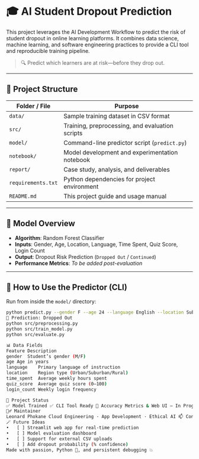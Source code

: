 # 🎓 AI Student Dropout Prediction

This project leverages the AI Development Workflow to predict the risk of student dropout in online learning platforms. It combines data science, machine learning, and software engineering practices to provide a CLI tool and reproducible training pipeline.

> 🔍 Predict which learners are at risk—before they drop out.

---

## 📁 Project Structure

| Folder / File        | Purpose |
|----------------------|---------|
| `data/`              | Sample training dataset in CSV format |
| `src/`               | Training, preprocessing, and evaluation scripts |
| `model/`             | Command-line predictor script (`predict.py`) |
| `notebook/`          | Model development and experimentation notebook |
| `report/`            | Case study, analysis, and deliverables |
| `requirements.txt`   | Python dependencies for project environment |
| `README.md`          | This project guide and usage manual |

---

## 🧠 Model Overview

- **Algorithm**: Random Forest Classifier  
- **Inputs**: Gender, Age, Location, Language, Time Spent, Quiz Score, Login Count  
- **Output**: Dropout Risk Prediction (`Dropped Out` / `Continued`)  
- **Performance Metrics**: *To be added post-evaluation*

---

## 🚀 How to Use the Predictor (CLI)

Run from inside the `model/` directory:

```bash
python predict.py --gender F --age 24 --language English --location Suburban --time_spent 5.5 --quiz_score 80 --login_count 9
🔮 Prediction: Dropped Out
python src/preprocessing.py
python src/train_model.py
python src/evaluate.py

📊 Data Fields
Feature	Description
gender	Student’s gender (M/F)
age	Age in years
language	Primary language of instruction
location	Region type (Urban/Suburban/Rural)
time_spent	Average weekly hours spent
quiz_score	Average quiz score (0–100)
login_count	Weekly login frequency

📌 Project Status
✅ Model Trained ✅ CLI Tool Ready 🚧 Accuracy Metrics & Web UI – In Progress 🚀 recovery-main branch is currently ahead of main
🙋♂️ Maintainer
Leonard Phokane Cloud Engineering · App Development · Ethical AI 📫 Connect with me on LinkedIn (Optional) 🔗 Portfolio & Projects
🪄 Future Ideas
•	[ ] Streamlit web app for real-time prediction
•	[ ] Model evaluation dashboard
•	[ ] Support for external CSV uploads
•	[ ] Add dropout probability (% confidence)
Made with passion, Python 🐍, and persistent debugging 💥

